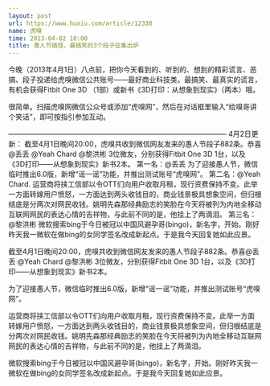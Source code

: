 ```yaml
---
layout: post
url: https://www.huxiu.com/article/12330
name: 虎嗅
time: 2013-04-02 10:00
title: 愚人节搞怪，最搞笑的3个段子征集出炉
---
```

今晚（2013年4月1日）八点前，把你今天看到的、听到的、想到的精彩谎言、恶搞、段子投递给虎嗅微信公共账号——最好商业科技类。最搞笑、最真实的谎言，有机会获得Fitbit One 3D （1部）或新书《3D打印：从想象到现实》（两本）哦。

很简单。扫描虎嗅网微信公众号或添加“虎嗅网”，然后在对话框里输入“给嗅哥讲个笑话”，即可按指引参加互动。

——————————————————————————————— 4月2日更新： 截至4月1日晚间20:00，虎嗅共收到微信网友发来的愚人节段子882条。恭喜@丢丢 @Yeah Chard @黎洪彬 3位微友，分别获得Fitbit One 3D 1台，以及《3D打印——从想象到现实》新书2本。 第一名：@丢丢 为了迎接愚人节，微信临时推出6.0版，新增“谣一谣”功能，并推出测试账号“虎嗅网”。 第二名：@Yeah Chard. 运营商将挟工信部以令OTT们向用户收取月租，现行资费保持不变。此举一方面转嫁用户愤怒，一方面达到两头收钱目的，商业钱景极具想象空间，但归根结底是分两次对网民收钱。姚明先森那经典励志的笑脸在今天将被列为内地全移动互联网网民的表达心情的吉祥物，与此前不同的是，他挂上了两滴泪。 第三名：@黎洪彬 微软搜索bing于今日被冠以中国风避孕哥(bingo)，新名字，开始。刚好昨天我一微软在做bing的女同学签名改成新起点。于是我今天回复她如此应景。

截至4月1日晚间20:00，虎嗅共收到微信网友发来的愚人节段子882条。恭喜@丢丢 @Yeah Chard @黎洪彬 3位微友，分别获得Fitbit One 3D 1台，以及《3D打印——从想象到现实》新书2本。

为了迎接愚人节，微信临时推出6.0版，新增“谣一谣”功能，并推出测试账号“虎嗅网”。

运营商将挟工信部以令OTT们向用户收取月租，现行资费保持不变。此举一方面转嫁用户愤怒，一方面达到两头收钱目的，商业钱景极具想象空间，但归根结底是分两次对网民收钱。姚明先森那经典励志的笑脸在今天将被列为内地全移动互联网网民的表达心情的吉祥物，与此前不同的是，他挂上了两滴泪。

微软搜索bing于今日被冠以中国风避孕哥(bingo)，新名字，开始。刚好昨天我一微软在做bing的女同学签名改成新起点。于是我今天回复她如此应景。

